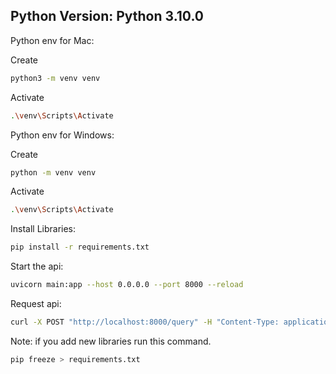 <!-- @format -->

## Python Version: Python 3.10.0

Python env for Mac:

Create

```bash
python3 -m venv venv
```

Activate

```bash
.\venv\Scripts\Activate
```

Python env for Windows:

Create

```bash
python -m venv venv
```

Activate

```bash
.\venv\Scripts\Activate
```

Install Libraries:

```bash
pip install -r requirements.txt
```

Start the api:

```bash
uvicorn main:app --host 0.0.0.0 --port 8000 --reload
```

Request api:

```bash
curl -X POST "http://localhost:8000/query" -H "Content-Type: application/json" -d "{\"prompt\": \"i want to go to somewhere with a great view where i can also drink something\", \"latitude\": 40.985660, \"longitude\": 29.027361, \"radius\": 5000, \"num_results\": 5}"
```

Note: if you add new libraries run this command.

```bash
pip freeze > requirements.txt
```
